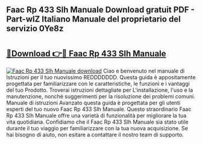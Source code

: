 ## Faac Rp 433 Slh Manuale Download gratuit PDF - Part-wlZ Italiano Manuale del proprietario del servizio 0Ye8z

# <h2><a href="http://df9atd.blite.top/?on=Faac+Rp+433+Slh+Manuale">🔗Download 👉🔴 Faac Rp 433 Slh Manuale</a></h2>

[![Faac Rp 433 Slh Manuale download](https://i.imgur.com/lujVjoI.png)](http://df9atd.blite.top/?on=Faac+Rp+433+Slh+Manuale)
Ciao e benvenuto nel manuale di Istruzioni per il tuo nuovissimo REDDDDDDD. Questa guida è appositamente progettata per familiarizzare con le caratteristiche, le funzioni e i vantaggi del tuo Prodotto. Troverai istruzioni dettagliate per L'installazione, l'uso e la manutenzione, nonché suggerimenti per la risoluzione dei problemi comuni. Manuale di istruzioni Avanzato questa guida è progettata per gli utenti esperti del tuo nuovo Faac Rp 433 Slh Manuale. Questo straordinario Faac Rp 433 Slh Manuale offre una varietà di funzionalità per migliorare la tua vita quotidiana. Confidiamo che il Faac Rp 433 Slh Manuale sia stato utile durante il tuo viaggio per familiarizzare con la tua nuova acquisizione. Se hai bisogno di aiuto, non esitare a contattare il nostro team di supporto.
